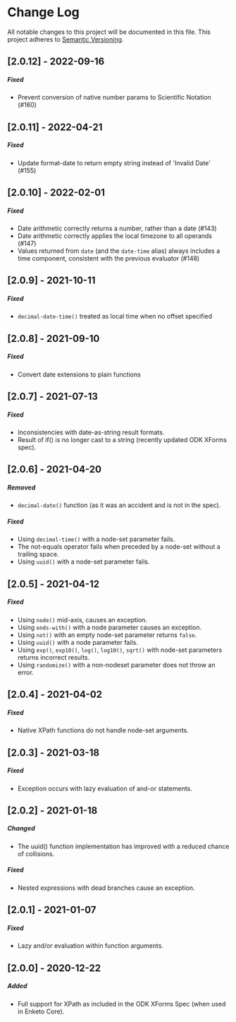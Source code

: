 Change Log
=========
All notable changes to this project will be documented in this file.
This project adheres to [Semantic Versioning](http://semver.org/).

[2.0.12] - 2022-09-16
----------------------

##### Fixed

- Prevent conversion of native number params to Scientific Notation (#160)

[2.0.11] - 2022-04-21
----------------------

##### Fixed

- Update format-date to return empty string instead of 'Invalid Date' (#155)

[2.0.10] - 2022-02-01
----------------------

##### Fixed

- Date arithmetic correctly returns a number, rather than a date (#143)
- Date arithmetic correctly applies the local timezone to all operands (#147)
- Values returned from `date` (and the `date-time` alias) always includes a time component, consistent with the previous evaluator (#148)

[2.0.9] - 2021-10-11
---------------------
##### Fixed
- `decimal-date-time()` treated as local time when no offset specified

[2.0.8] - 2021-09-10
---------------------
##### Fixed
- Convert date extensions to plain functions

[2.0.7] - 2021-07-13
---------------------
##### Fixed
- Inconsistencies with date-as-string result formats.
- Result of if() is no longer cast to a string (recently updated ODK XForms spec).

[2.0.6] - 2021-04-20
---------------------
##### Removed
- `decimal-date()` function (as it was an accident and is not in the spec).

##### Fixed
- Using `decimal-time()` with a node-set parameter fails.
- The not-equals operator fails when preceded by a node-set without a trailing space.
- Using `uuid()` with a node-set parameter fails.

[2.0.5] - 2021-04-12
---------------------
##### Fixed
- Using `node()` mid-axis, causes an exception.
- Using `ends-with()` with a node parameter causes an exception.
- Using `not()` with an empty node-set parameter returns `false`.
- Using `uuid()` with a node parameter fails.
- Using `exp()`, `exp10()`, `log()`, `log10()`, `sqrt()` with node-set parameters returns incorrect results.
- Using `randomize()` with a non-nodeset parameter does not throw an error.

[2.0.4] - 2021-04-02
------------------------
##### Fixed
- Native XPath functions do not handle node-set arguments.

[2.0.3] - 2021-03-18
------------------------
##### Fixed
- Exception occurs with lazy evaluation of and-or statements.

[2.0.2] - 2021-01-18
------------------------
##### Changed
- The uuid() function implementation has improved with a reduced chance of collisions.

##### Fixed
- Nested expressions with dead branches cause an exception.

[2.0.1] - 2021-01-07
------------------------
##### Fixed
- Lazy and/or evaluation within function arguments.

[2.0.0] - 2020-12-22
-----------------------
##### Added
- Full support for XPath as included in the ODK XForms Spec (when used in Enketo Core).